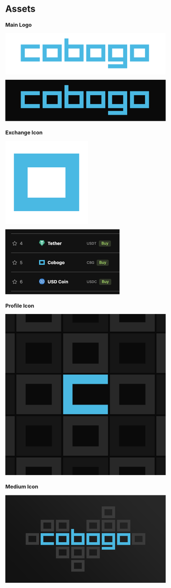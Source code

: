 # Assets

### Main Logo

![](../.gitbook/assets/cobogo-padding-semfundo.png)

![](../.gitbook/assets/cobogo-padding-comfundo.png)

### Exchange Icon

![](../.gitbook/assets/exchange-icon.png)

![](../.gitbook/assets/exchange.jpg)

### Profile Icon

![](../.gitbook/assets/icon.png)

### Medium Icon

![](../.gitbook/assets/medium.png)
